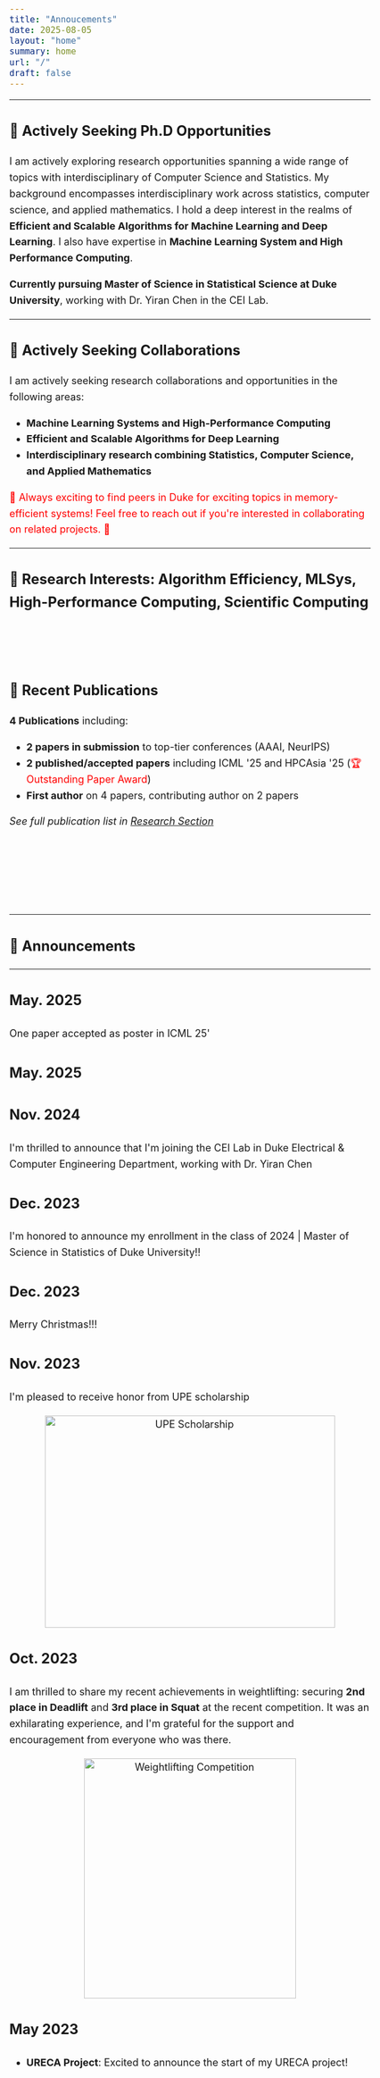 ```yaml
---
title: "Annoucements"
date: 2025-08-05
layout: "home"
summary: home
url: "/"
draft: false
---
```


<style>
body, p, li, div {
    font-size: 18px !important;
    line-height: 1.6 !important;
}

h1, h2, h3, h4, h5, h6 {
    font-size: 1.4em !important;
}

/* Override any existing font sizes */
* {
    font-size: inherit;
}
</style>

<!-- 
---
## Seeking MS/Ph.D. Opportunities
I'm currently seeking opportunities to be a MS/Ph.D. student at universities focusing on machine learning, communication-efficient algorithms, data science, high-performance computing, and convex optimization. Thrill to collaborate with people from different academic, demographic, ethnical backgrounds and happy to help freshmen, sophormore, juniors who is interested in efficient machine learning algorithms!!


I'm currently seeking research opportunities across broad topics of statistics. I have previous experiences in interdisciplinary areas of statistics/computer science/ and applied mathematics. I have particular interests in statistical & machine learning theory, computing, and efficient algorithms. Thrill to collaborate with people from different academic, demographic, ethnical backgrounds.
---
-->

---
## 🎯 Actively Seeking Ph.D Opportunities

I am actively exploring research opportunities spanning a wide range of topics with interdisciplinary of Computer Science and Statistics. My background encompasses interdisciplinary work across statistics, computer science, and applied mathematics. I hold a deep interest in the realms of **Efficient and Scalable Algorithms for Machine Learning and Deep Learning**. I also have expertise in **Machine Learning System and High Performance Computing**. 

**Currently pursuing Master of Science in Statistical Science at Duke University**, working with Dr. Yiran Chen in the CEI Lab.

---


## 🤝 Actively Seeking Collaborations

I am actively seeking research collaborations and opportunities in the following areas:
- **Machine Learning Systems and High-Performance Computing**
- **Efficient and Scalable Algorithms for Deep Learning**
- **Interdisciplinary research combining Statistics, Computer Science, and Applied Mathematics**

<span style="color: red;"> 🎯 Always exciting to find peers in Duke for exciting topics in memory-efficient systems! Feel free to reach out if you're interested in collaborating on related projects. 🚀</span>


---

### **🔬 Research Interests:** Algorithm Efficiency, MLSys, High-Performance Computing, Scientific Computing
<br><br>


## 📄 Recent Publications

**4 Publications** including:
- **2 papers in submission** to top-tier conferences (AAAI, NeurIPS)
- **2 published/accepted papers** including ICML '25 and HPCAsia '25 (<span style="color: red;">🏆 Outstanding Paper Award</span>)
- **First author** on 4 papers, contributing author on 2 papers

*See full publication list in [Research Section](/research)*

<br><br>
<br><br>

---
## 📢 Announcements
---


### May. 2025

One paper accepted as poster in ICML 25'


### May. 2025



### Nov. 2024

I'm thrilled to announce that I'm joining the CEI Lab in Duke Electrical & Computer Engineering Department, working with Dr. Yiran Chen

### Dec. 2023

I'm honored to announce my enrollment in the class of 2024 | Master of Science in Statistics of Duke University!!


### Dec. 2023

Merry Christmas!!!


### Nov. 2023

I'm pleased to receive honor from UPE scholarship

<div style="text-align: center;">
    <img src="../UPE_scholarship.png" alt="UPE Scholarship" width="520" height="380">
</div>

### Oct. 2023

I am thrilled to share my recent achievements in weightlifting: securing **2nd place in Deadlift** and **3rd place in Squat** at the recent competition. It was an exhilarating experience, and I'm grateful for the support and encouragement from everyone who was there.


<div style="text-align: center;">
    <img src="../lifting_comp.jpg" alt="Weightlifting Competition" width="380" height="430">
</div>


### May 2023
- **URECA Project**: Excited to announce the start of my URECA project!

<!-- url: "/home/" -->